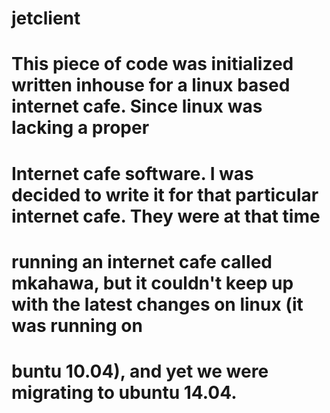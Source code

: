# jetclient
# This piece of code was initialized written inhouse for a linux based internet cafe. Since linux was lacking a proper
# Internet cafe software. I was decided to write it for that particular internet cafe. They were at that time
# running an internet cafe called mkahawa, but it couldn't keep up with the latest changes on linux (it was running on
# buntu 10.04), and yet we were migrating to ubuntu 14.04.
